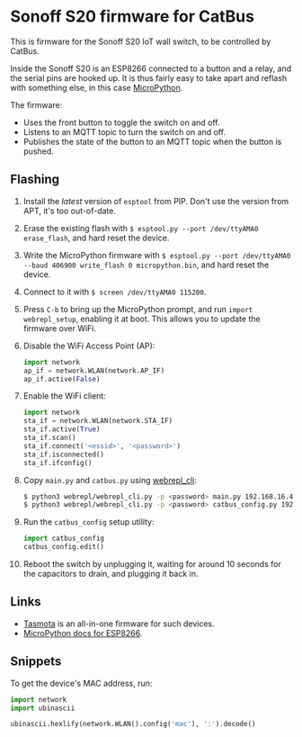 # Sonoff S20 firmware for CatBus

This is firmware for the Sonoff S20 IoT wall switch, to be controlled by CatBus.

Inside the Sonoff S20 is an ESP8266 connected to a button and a relay, and the serial pins are hooked up.
It is thus fairly easy to take apart and reflash with something else, in this case [MicroPython](http://micropython.org/).

The firmware:

- Uses the front button to toggle the switch on and off.
- Listens to an MQTT topic to turn the switch on and off.
- Publishes the state of the button to an MQTT topic when the button is pushed.

## Flashing

1. Install the _latest_ version of `esptool` from PIP.
   Don't use the version from APT, it's too out-of-date.
2. Erase the existing flash with `$ esptool.py --port /dev/ttyAMA0 erase_flash`, and hard reset the device.
3. Write the MicroPython firmware with `$ esptool.py --port /dev/ttyAMA0 --baud 406900 write_flash 0 micropython.bin`, and hard reset the device.
4. Connect to it with `$ screen /dev/ttyAMA0 115200`.
5. Press `C-b` to bring up the MicroPython prompt, and run `import webrepl_setup`, enabling it at boot.
   This allows you to update the firmware over WiFi.
6. Disable the WiFi Access Point (AP):

   ```python
   import network
   ap_if = network.WLAN(network.AP_IF)
   ap_if.active(False)
   ```

7. Enable the WiFi client:

   ```python
   import network
   sta_if = network.WLAN(network.STA_IF)
   sta_if.active(True)
   sta_if.scan()
   sta_if.connect('<essid>', '<password>')
   sta_if.isconnected()
   sta_if.ifconfig()
   ```
8. Copy `main.py` and `catbus.py` using [webrepl_cli](https://github.com/micropython/webrepl):

   ```sh
   $ python3 webrepl/webrepl_cli.py -p <password> main.py 192.168.16.42:/main.py
   $ python3 webrepl/webrepl_cli.py -p <password> catbus_config.py 192.168.16.42:/catbus_config.py
   ```

9. Run the `catbus_config` setup utility:

   ```python
   import catbus_config
   catbus_config.edit()
   ```

10. Reboot the switch by unplugging it, waiting for around 10 seconds for the capacitors to drain, and plugging it back in.

## Links

- [Tasmota](https://github.com/arendst/Tasmota) is an all-in-one firmware for such devices.
- [MicroPython docs for ESP8266](https://docs.micropython.org/en/latest/esp8266/quickref.html).

## Snippets

To get the device's MAC address, run:

```python
import network
import ubinascii

ubinascii.hexlify(network.WLAN().config('mac'), ':').decode()
```
